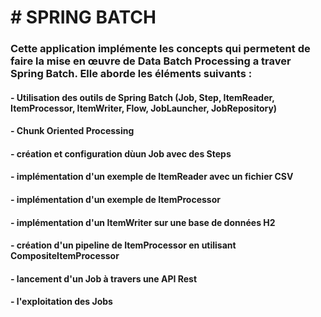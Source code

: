 #                                                # SPRING BATCH #

### Cette application implémente les concepts qui permetent de faire la mise en œuvre de Data Batch Processing a traver Spring Batch. Elle aborde les éléments suivants :

#### - Utilisation des outils de Spring Batch (Job, Step, ItemReader, ItemProcessor, ItemWriter, Flow, JobLauncher, JobRepository)
#### - Chunk Oriented Processing
#### - création et configuration dùun Job avec des Steps
#### - implémentation d'un exemple de ItemReader avec un fichier CSV
#### - implémentation d'un exemple de ItemProcessor
#### - implémentation d'un ItemWriter sur une base de données H2
#### - création d'un pipeline de ItemProcessor en utilisant CompositeItemProcessor
#### - lancement d'un Job à travers une API Rest
#### - l'exploitation des Jobs
